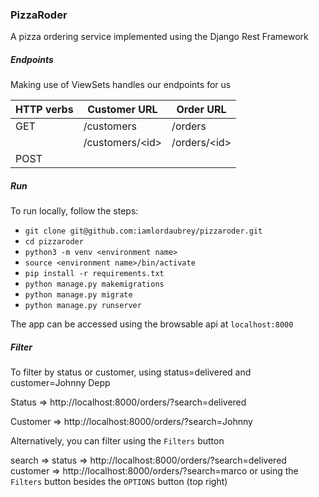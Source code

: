 ### PizzaRoder
A pizza ordering service implemented using the Django Rest Framework


##### Endpoints
Making use of ViewSets handles our endpoints for us

| HTTP verbs    | Customer URL      | Order URL     |
| ---           | ---               | ---           |
| GET           | /customers        | /orders       |
|               | /customers/\<id>  | /orders/\<id> |
| POST          |


##### Run
To run locally, follow the steps:
- `git clone git@github.com:iamlordaubrey/pizzaroder.git`
- `cd pizzaroder`
- `python3 -m venv <environment name>`
- `source <environment name>/bin/activate`
- `pip install -r requirements.txt`
- `python manage.py makemigrations`
- `python manage.py migrate`
- `python manage.py runserver`

The app can be accessed using the browsable api at `localhost:8000`


##### Filter
To filter by status or customer, using status=delivered and customer=Johnny Depp

Status => http://localhost:8000/orders/?search=delivered

Customer => http://localhost:8000/orders/?search=Johnny

Alternatively, you can filter using the `Filters` button

search => 
    status => http://localhost:8000/orders/?search=delivered
    customer => http://localhost:8000/orders/?search=marco
    or using the `Filters` button besides the `OPTIONS` button (top right)
